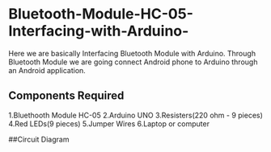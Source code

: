 # Bluetooth-Module-HC-05-Interfacing-with-Arduino-
Here we are basically Interfacing Bluetooth Module with Arduino.
Through Bluetooth Module we are going connect Android phone to Arduino through an Android application. 

## Components Required
1.Bluethooth Module HC-05
2.Arduino UNO
3.Resisters(220 ohm - 9 pieces)
4.Red LEDs(9 pieces)
5.Jumper Wires
6.Laptop or computer 

##Circuit Diagram
